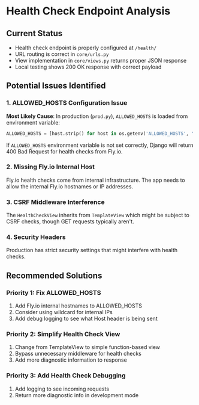 # Health Check Endpoint Analysis

## Current Status
- Health check endpoint is properly configured at `/health/` 
- URL routing is correct in `core/urls.py`
- View implementation in `core/views.py` returns proper JSON response
- Local testing shows 200 OK response with correct payload

## Potential Issues Identified

### 1. ALLOWED_HOSTS Configuration Issue
**Most Likely Cause**: In production (`prod.py`), `ALLOWED_HOSTS` is loaded from environment variable:
```python
ALLOWED_HOSTS = [host.strip() for host in os.getenv('ALLOWED_HOSTS', '').split(',') if host.strip()]
```

If `ALLOWED_HOSTS` environment variable is not set correctly, Django will return 400 Bad Request for health checks from Fly.io.

### 2. Missing Fly.io Internal Host
Fly.io health checks come from internal infrastructure. The app needs to allow the internal Fly.io hostnames or IP addresses.

### 3. CSRF Middleware Interference
The `HealthCheckView` inherits from `TemplateView` which might be subject to CSRF checks, though GET requests typically aren't.

### 4. Security Headers
Production has strict security settings that might interfere with health checks.

## Recommended Solutions

### Priority 1: Fix ALLOWED_HOSTS
1. Add Fly.io internal hostnames to ALLOWED_HOSTS
2. Consider using wildcard for internal IPs
3. Add debug logging to see what Host header is being sent

### Priority 2: Simplify Health Check View
1. Change from TemplateView to simple function-based view
2. Bypass unnecessary middleware for health checks
3. Add more diagnostic information to response

### Priority 3: Add Health Check Debugging
1. Add logging to see incoming requests
2. Return more diagnostic info in development mode
